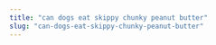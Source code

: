 ```yaml
---
title: "can dogs eat skippy chunky peanut butter"
slug: "can-dogs-eat-skippy-chunky-peanut-butter"
---
```


